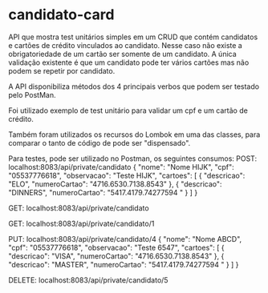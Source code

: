 # candidato-card

API que mostra test unitários simples em um CRUD que contém candidatos e cartões de crédito vinculados ao candidato. Nesse caso não existe a obrigatoriedade de um cartão ser somente de um candidato. A única validação existente é que um candidato pode ter vários cartões mas não podem se repetir por candidato. 

A API disponibiliza métodos dos 4 principais verbos que podem ser testado pelo PostMan.

Foi utilizado exemplo de test unitário para validar um cpf e um cartão de crédito.

Também foram utilizados os recursos do Lombok em uma das classes, para comparar o tanto de código de pode ser "dispensado".

Para testes, pode ser utilizado no Postman, os seguintes consumos:
POST: localhost:8083/api/private/candidato
{
  "nome": "Nome HIJK",
  "cpf": "05537776618",
  "observacao": "Teste HIJK",
  "cartoes": [
        {
            "descricao": "ELO",
            "numeroCartao": "4716.6530.7138.8543"
        },
        {
            "descricao": "DINNERS",
            "numeroCartao": "5417.4179.74277594 "
        }
    ]
}

GET: localhost:8083/api/private/candidato

GET: localhost:8083/api/private/candidato/1

PUT: localhost:8083/api/private/candidato/4
{
    "nome": "Nome ABCD",
    "cpf": "05537776618",
    "observacao": "Teste 6547",
    "cartoes": [
        {
            "descricao": "VISA",
            "numeroCartao": "4716.6530.7138.8543"
        },
        {
            "descricao": "MASTER",
            "numeroCartao": "5417.4179.74277594 "
        }
    ]
}

DELETE: localhost:8083/api/private/candidato/5